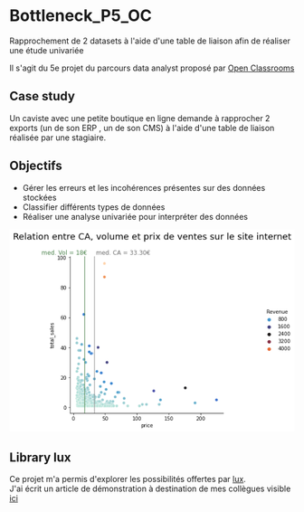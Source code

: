 # Bottleneck_P5_OC
Rapprochement de 2 datasets à l'aide d'une table de liaison afin de réaliser une étude univariée

Il s'agit du 5e projet du parcours data analyst proposé par [Open Classrooms](https://openclassrooms.com/fr/paths/324-data-analyst "lien vers le parcours data analyst")
  
## Case study
   
Un caviste avec une petite boutique en ligne demande à rapprocher 2 exports (un de son ERP , un de son CMS) à l'aide d'une table de liaison réalisée par une stagiaire.    

## Objectifs
   
   * Gérer les erreurs et les incohérences présentes sur des données stockées
   * Classifier différents types de données
   * Réaliser une analyse univariée pour interpréter des données

![graph_bottleneck](https://github.com/MarionCoutarel/Bottleneck_P5_OC/blob/main/graph_bottleneck.png?raw=true)

## Library lux
  
Ce projet m'a permis d'explorer les possibilités offertes par [lux](https://github.com/lux-org/lux "lien vers lux").   
J'ai écrit un article de démonstration à destination de mes collègues visible [ici](https://www.linkedin.com/pulse/utiliser-lux-pour-lexploration-de-donn%C3%A9es-marion-huez-coutarel/ "lien vers l'article lux de Marion Coutarel")

  
